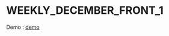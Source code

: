 # WEEKLY_DECEMBER_FRONT_1

Demo : [demo](https://weekly-december-front-1-git-resource-farattianas-projects.vercel.app/)
